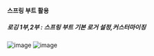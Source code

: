 #### 스프링 부트 활용
##### 로깅 1부,2부 : 스프링 부트 기본 로거 설정,커스터마이징

![image](https://user-images.githubusercontent.com/40969203/109386873-1cec1080-7941-11eb-8b89-dbb015f3b4fe.png)
![image](https://user-images.githubusercontent.com/40969203/109386876-207f9780-7941-11eb-859d-453c8b906848.png)
